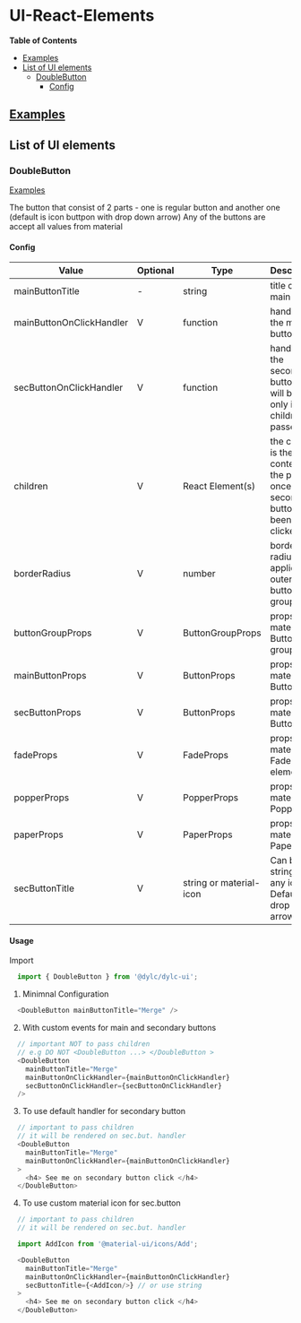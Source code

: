 # UI-React-Elements

**Table of Contents**

- [Examples](#-examples--https---dylcgithubio-ui-react-elements--)
- [List of UI elements](#list-of-ui-elements)
  - [DoubleButton](#doublebutton)
    - [Config](#config)

## [Examples](https://dylc.github.io/ui-react-elements/)

## List of UI elements

### DoubleButton

[Examples](https://dylc.github.io/ui-react-elements/?path=/story/components-button--default)

The button that consist of 2 parts - one is regular button and another one (default is icon buttpon with drop down arrow)
Any of the buttons are accept all values from material

#### Config

| Value       | Optional                       | Type                    | Description                                                                      | Example                                         | More                                                          |
| ----------------------------------- | -- |----------------------- | -------------------------------------------------------------------------------- | ----------------------------------------------- | ------------------------------------------------------------- |
| mainButtonTitle  | -                  | string                  | title of the main button                                                         | `mainButtonTitle="Click me"`                    |                                                               |
| mainButtonOnClickHandler | V |  function                | handler of the main button                                                       | `mainButtonOnClickHandler={onClickHandler}`     |                                                               |
| secButtonOnClickHandler   | V | function                | handler of the secondary button - will be used only if no children passed        | `secButtonOnClickHandler={onClickHandler}`      |                                                               |
| children                 | V | React Element(s)        | the children is the content of the popper once secondaty button has been clicked | `<h3 style={{ margin: 8 }}> Hello there </h3> ` | has any ts type                                               |
| borderRadius         | V | number                  | border radius applied to outer button group                                      | `borderRadius={12}`                             | default is 4                                                  |
| buttonGroupProps   | V | ButtonGroupProps        | props from material Button group                                                 | `buttonGroupProps={{}}`                         | [Button Group API](https://material-ui.com/api/button-group/) |
| mainButtonProps       | V | ButtonProps             | props from material Button                                                       | `mainButtonProps={{}}`                          | [Button API](https://material-ui.com/api/button/)             |
| secButtonProps        | V | ButtonProps             | props from material Button                                                       | `secButtonProps={{}}`                           | [Button API](https://material-ui.com/api/button/)             |
| fadeProps              | V | FadeProps               | props from material Fade element                                                 | `fadeProps={{}}`                                | [Fade API](https://material-ui.com/api/fade/)                 |
| popperProps            | V | PopperProps             | props from material Popper                                                       | `popperProps={{}}`                              | [Popper API](https://material-ui.com/api/popper/)             |
| paperProps            | V | PaperProps              | props from material Paper                                                        | `paperProps={{}}`                               | [Paper API](https://material-ui.com/api/paper/)               |
| secButtonTitle          | V | string or material-icon | Can be string or any icon. Default is drop down arrow icon                       | `buttonGroupProps={{}}`                         |                                                               |

#### Usage

Import 
```javascript
  import { DoubleButton } from '@dylc/dylc-ui';
```

1. Minimnal Configuration
```javascript
  <DoubleButton mainButtonTitle="Merge" />
```

2. With custom events for main and secondary buttons
```javascript
  // important NOT to pass children
  // e.g DO NOT <DoubleButton ...> </DoubleButton >
  <DoubleButton 
    mainButtonTitle="Merge"
    mainButtonOnClickHandler={mainButtonOnClickHandler}
    secButtonOnClickHandler={secButtonOnClickHandler}
  />
```


3. To use default handler for secondary button
```javascript
  // important to pass children
  // it will be rendered on sec.but. handler
  <DoubleButton 
    mainButtonTitle="Merge"
    mainButtonOnClickHandler={mainButtonOnClickHandler}
  > 
    <h4> See me on secondary button click </h4>
  </DoubleButton> 
```



4. To use custom material icon for sec.button
```javascript
  // important to pass children
  // it will be rendered on sec.but. handler

  import AddIcon from '@material-ui/icons/Add';

  <DoubleButton 
    mainButtonTitle="Merge"
    mainButtonOnClickHandler={mainButtonOnClickHandler}
    secButtonTitle={<AddIcon/>} // or use string
  > 
    <h4> See me on secondary button click </h4>
  </DoubleButton> 
```